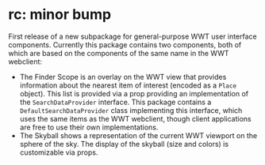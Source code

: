 # rc: minor bump

First release of a new subpackage for general-purpose WWT user interface components.
Currently this package contains two components, both of which are based on the components
of the same name in the WWT webclient:
- The Finder Scope is an overlay on the WWT view that provides information about the nearest
  item of interest (encoded as a `Place` object). This list is provided via a prop providing 
  an implementation of the `SearchDataProvider` interface. This package contains a
  `DefaultSearchDataProvider` class implementing this interface, which uses the same
  items as the WWT webclient, though client applications are free to use their own implementations.
- The Skyball shows a representation of the current WWT viewport on the sphere of the sky.
  The display of the skyball (size and colors) is customizable via props.
